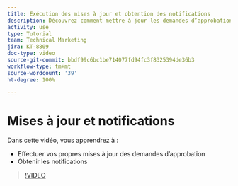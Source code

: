 ```yaml
---
title: Exécution des mises à jour et obtention des notifications
description: Découvrez comment mettre à jour les demandes d’approbation et obtenir vos notifications.
activity: use
type: Tutorial
team: Technical Marketing
jira: KT-8809
doc-type: video
source-git-commit: bbdf99c6bc1be714077fd94fc3f8325394de36b3
workflow-type: tm+mt
source-wordcount: '39'
ht-degree: 100%

---
```


# Mises à jour et notifications

Dans cette vidéo, vous apprendrez à :

* Effectuer vos propres mises à jour des demandes d’approbation
* Obtenir les notifications

>[!VIDEO](https://video.tv.adobe.com/v/335109/?quality=12&learn=on&enablevpops=1)

<!--
learn more URLS
Tag others on updates
Update work
-->
